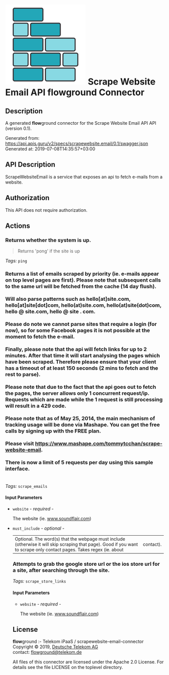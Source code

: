 # ![LOGO](logo.png) Scrape Website Email API **flow**ground Connector

## Description

A generated **flow**ground connector for the Scrape Website Email API API (version 0.1).

Generated from: https://api.apis.guru/v2/specs/scrapewebsite.email/0.1/swagger.json<br/>
Generated at: 2019-07-08T14:35:57+03:00

## API Description

ScrapeWebsiteEmail is a service that exposes an api to fetch e-mails from a website.<br/>

## Authorization

This API does not require authorization.

## Actions

### Returns whether the system is up.
<blockquote><p>Returns 'pong' if the site is up</p></blockquote>

*Tags:* `ping`

### Returns a list of emails scraped by priority (ie. e-mails appear on top level pages are first). Please note that subsequent calls to the same url will be fetched from the <b>cache</b> (14 day flush). <br/><br/>Will also parse patterns such as hello[at]site.com, hello[at]site[dot]com, hello(at)site.com, hello(at)site(dot)com, hello @ site.com, hello @ site . com. <br/><br/>Please do note we cannot parse sites that require a login (for now), so for some Facebook pages it is not possible at the moment to fetch the e-mail.<br/><br/>Finally, please note that the api will fetch links for up to 2 minutes. After that time it will start analysing the pages which have been scraped. <b>Therefore</b> please ensure that your client has a timeout of at least <b>150 seconds</b> (2 mins to fetch and the rest to parse). <br/><br/><b>Please note</b> that due to the fact that the api goes out to fetch the pages, the server allows only 1 concurrent request/ip. Requests which are made while the 1 request is still processing will result in a 429 code.<br/><br/><b>Please note</b> that as of May 25, 2014, the main mechanism of tracking usage will be done via Mashape. You can get the free calls by signing up with the FREE plan.<br/><br/>Please visit <a href='https://www.mashape.com/tommytcchan/scrape-website-email'>https://www.mashape.com/tommytcchan/scrape-website-email</a>.<br/><br/><b>There is now a limit of 5 requests per day using this sample interface.</b><br/><br/>

*Tags:* `scrape_emails`

#### Input Parameters
* `website` - _required_ - <p>The website (ie. www.soundflair.com)</p>
* `must_include` - _optional_ - <table>
  <tbody>
    <tr>
      <td>Optional. The word(s) that the webpage must include (otherwise it will skip scraping that page). Good if you want to scrape only contact pages. Takes regex (ie. about</td>
      <td>contact).</td>
    </tr>
  </tbody>
</table>

### Attempts to grab the google store url or the ios store url for a site, after searching through the site.

*Tags:* `scrape_store_links`

#### Input Parameters
* `website` - _required_ - <p>The website (ie. www.soundflair.com)</p>

## License

**flow**ground :- Telekom iPaaS / scrapewebsite-email-connector<br/>
Copyright © 2019, [Deutsche Telekom AG](https://www.telekom.de)<br/>
contact: flowground@telekom.de

All files of this connector are licensed under the Apache 2.0 License. For details
see the file LICENSE on the toplevel directory.
